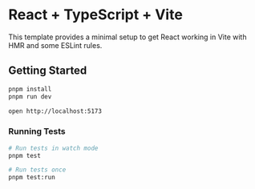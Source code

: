 # React + TypeScript + Vite

This template provides a minimal setup to get React working in Vite with HMR and some ESLint rules.

## Getting Started

```bash
pnpm install
pnpm run dev
```

```bash
open http://localhost:5173
```

### Running Tests

```bash
# Run tests in watch mode
pnpm test

# Run tests once
pnpm test:run
```
